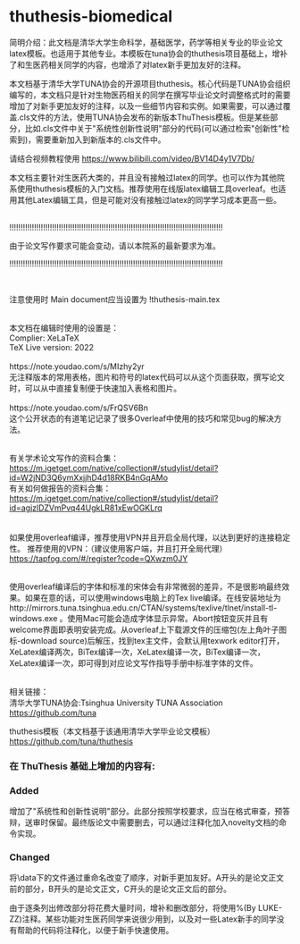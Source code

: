 # thuthesis-biomedical
简明介绍：此文档是清华大学生命科学，基础医学，药学等相关专业的毕业论文latex模板。也适用于其他专业。本模板在tuna协会的thuthesis项目基础上，增补了和生医药相关同学的内容，也增添了对latex新手更加友好的注释。

本文档基于清华大学TUNA协会的开源项目thuthesis。核心代码是TUNA协会组织编写的，本文档只是针对生物医药相关的同学在撰写毕业论文时调整格式时的需要增加了对新手更加友好的注释，以及一些细节内容和实例。如果需要，可以通过覆盖.cls文件的方法，使用TUNA协会发布的新版本ThuThesis模板。但是某些部分，比如.cls文件中关于"系统性创新性说明"部分的代码(可以通过检索"创新性"检索到)，需要重新加入到新版本的.cls文件中。

请结合视频教程使用
https://www.bilibili.com/video/BV14D4y1V7Db/

本文档主要针对生医药大类的，并且没有接触过latex的同学。也可以作为其他院系使用thuthesis模板的入门文档。推荐使用在线版latex编辑工具overleaf。也适用其他Latex编辑工具，但是可能对没有接触过latex的同学学习成本更高一些。

<br>
!!!!!!!!!!!!!!!!!!!!!!!!!!!!!!!!!!!!!!!!!!!!!!!!!!!!!!!!!!!!!!!!!!!!!!!!!!!!!!!!!!!!!!!!!!!!!!!

由于论文写作要求可能会变动，请以本院系的最新要求为准。

!!!!!!!!!!!!!!!!!!!!!!!!!!!!!!!!!!!!!!!!!!!!!!!!!!!!!!!!!!!!!!!!!!!!!!!!!!!!!!!!!!!!!!!!!!!!!!!

<br>

注意使用时
Main document应当设置为
!thuthesis-main.tex

<br>
本文档在编辑时使用的设置是：
<br>
Complier:
XeLaTeX
<br>
TeX Live version:
2022


<br>
<br>
https://note.youdao.com/s/MIzhy2yr
<br>
无注释版本的常用表格，图片和符号的latex代码可以从这个页面获取，撰写论文时，可以从中直接复制便于快速加入表格和图片。

<br>

<br>
https://note.youdao.com/s/FrQSV6Bn
<br>
这个公开状态的有道笔记记录了很多Overleaf中使用的技巧和常见bug的解决方法。
<br>
<br>

有关学术论文写作的资料合集：
<br>
https://m.igetget.com/native/collection#/studylist/detail?id=W2jND3Q6ymXxjjhD4d18RKB4nGqAMo
<br>
有关如何做报告的资料合集：
<br>
https://m.igetget.com/native/collection#/studylist/detail?id=agjzlDZVmPvq44UgkLR81xEwOGKLrq
<br>
<br>
<br>
如果使用overleaf编译，推荐使用VPN并且开启全局代理，以达到更好的连接稳定性。
推荐使用的VPN：（建议使用客户端，并且打开全局代理）
https://tapfog.com/#/register?code=QXwzm0JY

<br>
使用overleaf编译后的字体和标准的宋体会有非常微弱的差异，不是很影响最终效果。如果在意的话，可以使用windows电脑上的Tex live编译。在线安装地址为 http://mirrors.tuna.tsinghua.edu.cn/CTAN/systems/texlive/tlnet/install-tl-windows.exe 。使用Mac可能会造成字体显示异常。Abort按钮变灰并且有welcome界面即表明安装完成。从overleaf上下载源文件的压缩包(左上角叶子图标-download source)后解压，找到tex主文件，会默认用texwork editor打开，XeLatex编译两次，BiTex编译一次，XeLatex编译一次，BiTex编译一次，XeLatex编译一次，即可得到对应论文写作指导手册中标准字体的文件。
<br>
<br>

相关链接：
<br>
清华大学TUNA协会:Tsinghua University TUNA Association
https://github.com/tuna

thuthesis模板（本文档基于该通用清华大学毕业论文模板）
https://github.com/tuna/thuthesis

### 在 ThuThesis 基础上增加的内容有:

### Added
增加了"系统性和创新性说明"部分。此部分按照学校要求，应当在格式审查，预答辩，送审时保留。最终版论文中需要删去，可以通过注释化加入novelty文档的命令实现。

### Changed
将\data下的文件通过重命名改变了顺序，对新手更加友好。A开头的是论文正文前的部分，B开头的是论文正文，C开头的是论文正文后的部分。

由于逐条列出修改部分将花费大量时间，增补和删改部分，将使用%(By LUKE-ZZ)注释。某些功能对生医药同学来说很少用到，以及对一些Latex新手的同学没有帮助的代码将注释化，以便于新手快速使用。
